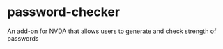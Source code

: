 # password-checker
An add-on for NVDA that allows users to generate and check strength of passwords
